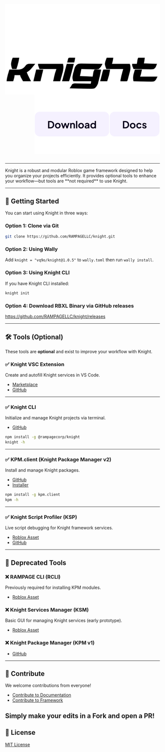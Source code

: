 <img align="left" src="./gh-assets/logo-dark-theme.svg#gh-dark-mode-only" alt="Knight"><img align="left" src="./gh-assets/logo-light-theme.svg#gh-light-mode-only" alt="Knight"><a href="https://knight.metatable.dev"><img align="right" src="./gh-assets/link-docs.svg" alt="Docs"></a><a href="https://github.com/RAMPAGELLC/knight/releases"><img align="right" src="./gh-assets/link-download.svg" alt="Download"></a><img src="./gh-assets/clearfloat.svg">
<hr>
Knight is a robust and modular Roblox game framework designed to help you organize your projects efficiently. It provides optional tools to enhance your workflow—but tools are **not required** to use Knight.

---

## 🚀 Getting Started

You can start using Knight in three ways:

### Option 1: Clone via Git

```bash
git clone https://github.com/RAMPAGELLC/knight.git
```

### Option 2: Using Wally

Add `knight = "vq9o/knight@1.0.5"` to `wally.toml` then run `wally install`.

### Option 3: Using Knight CLI

If you have Knight CLI installed:

```bash
knight init
```

### Option 4: Download RBXL Binary via GitHub releases

https://github.com/RAMPAGELLC/knight/releases

---

## 🛠 Tools (Optional)

These tools are **optional** and exist to improve your workflow with Knight.

### ✅ Knight VSC Extension

Create and autofill Knight services in VS Code.

-   [Marketplace](https://marketplace.visualstudio.com/items?itemName=MetaGames.vsc-knight)
-   [GitHub](https://github.com/RAMPAGELLC/vsc-knight)

---

### ✅ Knight CLI

Initialize and manage Knight projects via terminal.

-   [GitHub](https://github.com/RAMPAGELLC/KnightCLI)

```bash
npm install -g @rampagecorp/knight
knight -h
```

---

### ✅ KPM.client (Knight Package Manager v2)

Install and manage Knight packages.

-   [GitHub](https://github.com/RAMPAGELLC/kpm.client)
-   [Installer](https://github.com/RAMPAGELLC/kpm.client/releases/tag/installer-v1.0.1)

```bash
npm install -g kpm.client
kpm -h
```

---

### ✅ Knight Script Profiler (KSP)

Live script debugging for Knight framework services.

-   [Roblox Asset](https://create.roblox.com/store/asset/16837740534/Knight-Live-Script-Profiler)
-   [GitHub](https://github.com/RAMPAGELLC/KnightProfiler)

---

## 🧾 Deprecated Tools

### ❌ RAMPAGE CLI (RCLI)

Previously required for installing KPM modules.

-   [Roblox Asset](https://create.roblox.com/marketplace/asset/7232500201/RAMPAGE-CLI)

### ❌ Knight Services Manager (KSM)

Basic GUI for managing Knight services (early prototype).

-   [Roblox Asset](https://create.roblox.com/marketplace/asset/13168343690/Knight-Services-Manager)

### ❌ Knight Package Manager (KPM v1)

-   [GitHub](https://github.com/RAMPAGELLC/KnightPackageManager)

---

## 🤝 Contribute
We welcome contributions from everyone!
-   [Contribute to Documentation](https://knight.metatable.dev/contribution/documentation)
-   [Contribute to Framework](https://knight.metate.dev/contribution/framework)

Simply make your edits in a Fork and open a PR!
---

## 📄 License
[MIT License](https://github.com/RAMPAGELLC/knight/blob/main/LICENSE)
